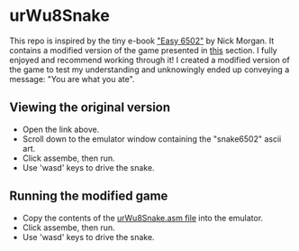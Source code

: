 # urWu8Snake
This repo is inspired by the tiny e-book ["Easy 6502"](https://skilldrick.github.io/easy6502/) by Nick Morgan. 
It contains a modified version of the game presented in [this](https://skilldrick.github.io/easy6502/#snake) section. 
I fully enjoyed and recommend working through it! 
I created a modified version of the game to test my understanding and unknowingly ended up conveying a message: "You are what you ate".

## Viewing the original version
- Open the link above. 
- Scroll down to the emulator window containing the "snake6502" ascii art.
- Click assembe, then run.
- Use 'wasd' keys to drive the snake.

## Running the modified game
- Copy the contents of the [urWu8Snake.asm file](https://github.com/FrancoisVanEeden/urWu8Snake/blob/master/urWu8Snake.asm) into the emulator.
- Click assembe, then run.
- Use 'wasd' keys to drive the snake.

